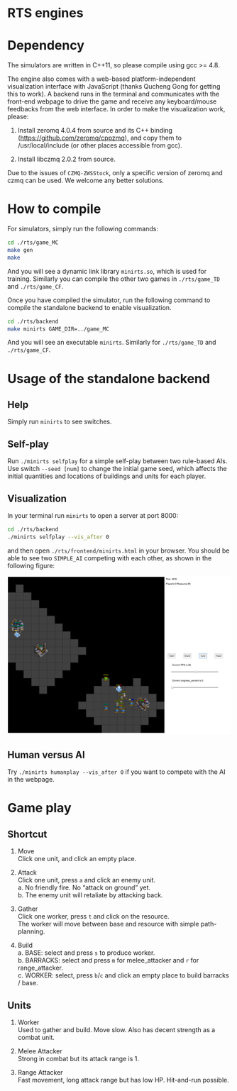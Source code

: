 # RTS engines

Dependency
============

The simulators are written in C++11, so please compile using gcc >= 4.8.

The engine also comes with a web-based platform-independent visualization interface with JavaScript (thanks Qucheng Gong for getting this to work). A backend runs in the terminal and communicates with the front-end webpage to drive the game and receive any keyboard/mouse feedbacks from the web interface. In order to make the visualization work, please:

1. Install zeromq 4.0.4 from source and its C++ binding (https://github.com/zeromq/cppzmq), and copy them to /usr/local/include (or other places accessible from gcc).

2. Install libczmq 2.0.2 from source.

Due to the issues of `CZMQ-ZWSStock`, only a specific version of zeromq and czmq can be used. We welcome any better solutions.

How to compile
============

For simulators, simply run the following commands:    

```bash
cd ./rts/game_MC
make gen
make
```
And you will see a dynamic link library `minirts.so`, which is used for training. Similarly you can compile the other two games in `./rts/game_TD` and `./rts/game_CF`.

Once you have compiled the simulator, run the following command to compile the standalone backend to enable visualization.

```bash
cd ./rts/backend
make minirts GAME_DIR=../game_MC
```

And you will see an executable `minirts`. Similarly for `./rts/game_TD` and `./rts/game_CF`.

Usage of the standalone backend
============

Help
-----------
Simply run `minirts` to see switches.

Self-play
-------------
Run `./minirts selfplay` for a simple self-play between two rule-based AIs. Use switch `--seed [num]` to change the initial game seed, which affects the initial quantities and locations of buildings and units for each player.

Visualization  
-------------

In your terminal run `minirts` to open a server at port 8000:

```bash
cd ./rts/backend
./minirts selfplay --vis_after 0
```

and then open `./rts/frontend/minirts.html` in your browser. You should be able to see two `SIMPLE_AI` competing with each other, as shown in the following figure:

![Game ScreenShot](./rts_intro.png)

Human versus AI  
-----------------------

Try `./minirts humanplay --vis_after 0` if you want to compete with the AI in the webpage.

Game play  
===================

Shortcut
------------

1. Move  
Click one unit, and click an empty place.

2. Attack  
Click one unit, press `a` and click an enemy unit.  
   a. No friendly fire. No “attack on ground” yet.  
   b. The enemy unit will retaliate by attacking back.

3. Gather  
Click one worker, press `t` and click on the resource.  
The worker will move between base and resource with simple path-planning.

4. Build  
   a. BASE: select and press `s` to produce worker.   
   b. BARRACKS: select and press `m` for melee_attacker and `r` for range_attacker.  
   c. WORKER: select, press `b`/`c` and click an empty place to build barracks / base.

Units
------------

1. Worker  
Used to gather and build. Move slow. Also has decent strength as a combat unit.

2. Melee Attacker  
Strong in combat but its attack range is 1.

3. Range Attacker  
Fast movement, long attack range but has low HP. Hit-and-run possible.
